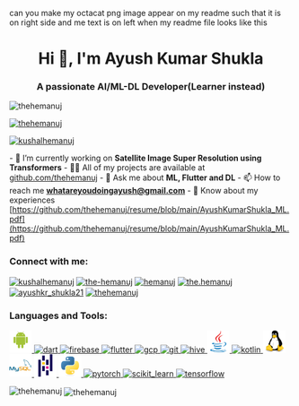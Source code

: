 can you make my octacat png image appear on my readme such that it is on right side and me text is on left when my readme file looks like this <h1 align="center">Hi 👋, I'm Ayush Kumar Shukla</h1> <h3 align="center">A passionate AI/ML-DL Developer(Learner instead)</h3> <p align="left"> <img src="https://komarev.com/ghpvc/?username=thehemanuj&label=Profile%20views&color=0e75b6&style=flat" alt="thehemanuj" /> </p> <p align="left"> <a href="https://github.com/ryo-ma/github-profile-trophy"><img src="https://github-profile-trophy.vercel.app/?username=thehemanuj" alt="thehemanuj" /></a> </p> <p align="left"> <a href="https://twitter.com/kushalhemanuj" target="blank"><img src="https://img.shields.io/twitter/follow/kushalhemanuj?logo=twitter&style=for-the-badge" alt="kushalhemanuj" /></a> </p> - 🔭 I’m currently working on **Satellite Image Super Resolution using Transformers** - 👨‍💻 All of my projects are available at [github.com/thehemanuj](github.com/thehemanuj) - 💬 Ask me about **ML, Flutter and DL** - 📫 How to reach me **whatareyoudoingayush@gmail.com** - 📄 Know about my experiences [https://github.com/thehemanuj/resume/blob/main/AyushKumarShukla_ML.pdf](https://github.com/thehemanuj/resume/blob/main/AyushKumarShukla_ML.pdf) <h3 align="left">Connect with me:</h3> <p align="left"> <a href="https://twitter.com/kushalhemanuj" target="blank"><img align="center" src="https://raw.githubusercontent.com/rahuldkjain/github-profile-readme-generator/master/src/images/icons/Social/twitter.svg" alt="kushalhemanuj" height="30" width="40" /></a> <a href="https://linkedin.com/in/the-hemanuj" target="blank"><img align="center" src="https://raw.githubusercontent.com/rahuldkjain/github-profile-readme-generator/master/src/images/icons/Social/linked-in-alt.svg" alt="the-hemanuj" height="30" width="40" /></a> <a href="https://kaggle.com/hemanuj" target="blank"><img align="center" src="https://raw.githubusercontent.com/rahuldkjain/github-profile-readme-generator/master/src/images/icons/Social/kaggle.svg" alt="hemanuj" height="30" width="40" /></a> <a href="https://instagram.com/the.hemanuj" target="blank"><img align="center" src="https://raw.githubusercontent.com/rahuldkjain/github-profile-readme-generator/master/src/images/icons/Social/instagram.svg" alt="the.hemanuj" height="30" width="40" /></a> <a href="https://www.hackerrank.com/ayushkr_shukla21" target="blank"><img align="center" src="https://raw.githubusercontent.com/rahuldkjain/github-profile-readme-generator/master/src/images/icons/Social/hackerrank.svg" alt="ayushkr_shukla21" height="30" width="40" /></a> <a href="https://www.leetcode.com/thehemanuj" target="blank"><img align="center" src="https://raw.githubusercontent.com/rahuldkjain/github-profile-readme-generator/master/src/images/icons/Social/leet-code.svg" alt="thehemanuj" height="30" width="40" /></a> </p> <h3 align="left">Languages and Tools:</h3> <p align="left"> <a href="https://developer.android.com" target="_blank" rel="noreferrer"> <img src="https://raw.githubusercontent.com/devicons/devicon/master/icons/android/android-original-wordmark.svg" alt="android" width="40" height="40"/> </a> <a href="https://dart.dev" target="_blank" rel="noreferrer"> <img src="https://www.vectorlogo.zone/logos/dartlang/dartlang-icon.svg" alt="dart" width="40" height="40"/> </a> <a href="https://firebase.google.com/" target="_blank" rel="noreferrer"> <img src="https://www.vectorlogo.zone/logos/firebase/firebase-icon.svg" alt="firebase" width="40" height="40"/> </a> <a href="https://flutter.dev" target="_blank" rel="noreferrer"> <img src="https://www.vectorlogo.zone/logos/flutterio/flutterio-icon.svg" alt="flutter" width="40" height="40"/> </a> <a href="https://cloud.google.com" target="_blank" rel="noreferrer"> <img src="https://www.vectorlogo.zone/logos/google_cloud/google_cloud-icon.svg" alt="gcp" width="40" height="40"/> </a> <a href="https://git-scm.com/" target="_blank" rel="noreferrer"> <img src="https://www.vectorlogo.zone/logos/git-scm/git-scm-icon.svg" alt="git" width="40" height="40"/> </a> <a href="https://hive.apache.org/" target="_blank" rel="noreferrer"> <img src="https://www.vectorlogo.zone/logos/apache_hive/apache_hive-icon.svg" alt="hive" width="40" height="40"/> </a> <a href="https://www.java.com" target="_blank" rel="noreferrer"> <img src="https://raw.githubusercontent.com/devicons/devicon/master/icons/java/java-original.svg" alt="java" width="40" height="40"/> </a> <a href="https://kotlinlang.org" target="_blank" rel="noreferrer"> <img src="https://www.vectorlogo.zone/logos/kotlinlang/kotlinlang-icon.svg" alt="kotlin" width="40" height="40"/> </a> <a href="https://www.linux.org/" target="_blank" rel="noreferrer"> <img src="https://raw.githubusercontent.com/devicons/devicon/master/icons/linux/linux-original.svg" alt="linux" width="40" height="40"/> </a> <a href="https://www.mysql.com/" target="_blank" rel="noreferrer"> <img src="https://raw.githubusercontent.com/devicons/devicon/master/icons/mysql/mysql-original-wordmark.svg" alt="mysql" width="40" height="40"/> </a> <a href="https://pandas.pydata.org/" target="_blank" rel="noreferrer"> <img src="https://raw.githubusercontent.com/devicons/devicon/2ae2a900d2f041da66e950e4d48052658d850630/icons/pandas/pandas-original.svg" alt="pandas" width="40" height="40"/> </a> <a href="https://www.python.org" target="_blank" rel="noreferrer"> <img src="https://raw.githubusercontent.com/devicons/devicon/master/icons/python/python-original.svg" alt="python" width="40" height="40"/> </a> <a href="https://pytorch.org/" target="_blank" rel="noreferrer"> <img src="https://www.vectorlogo.zone/logos/pytorch/pytorch-icon.svg" alt="pytorch" width="40" height="40"/> </a> <a href="https://scikit-learn.org/" target="_blank" rel="noreferrer"> <img src="https://upload.wikimedia.org/wikipedia/commons/0/05/Scikit_learn_logo_small.svg" alt="scikit_learn" width="40" height="40"/> </a> <a href="https://www.tensorflow.org" target="_blank" rel="noreferrer"> <img src="https://www.vectorlogo.zone/logos/tensorflow/tensorflow-icon.svg" alt="tensorflow" width="40" height="40"/> </a> </p> <p><img align="left" src="https://github-readme-stats.vercel.app/api/top-langs?username=thehemanuj&show_icons=true&locale=en&layout=compact" alt="thehemanuj" /></p> <p>&nbsp;<img align="center" src="https://github-readme-stats.vercel.app/api?username=thehemanuj&show_icons=true&locale=en" alt="thehemanuj" /></p>
